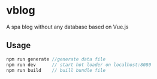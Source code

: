 # vblog

A spa blog without any database based on Vue.js

## Usage
```js
npm run generate //generate data file
npm run dev      // start hot loader on localhost:8080
npm run build    // buill bundle file
```
